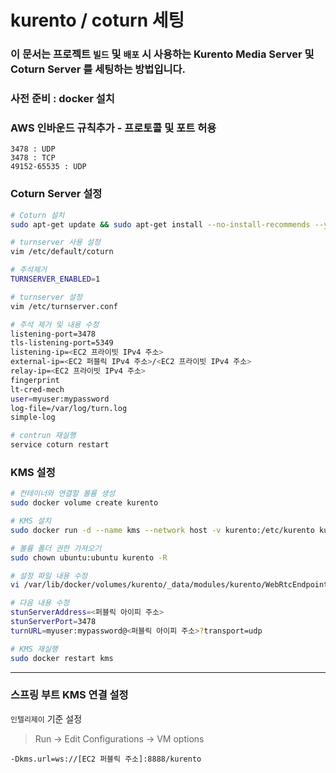 # kurento / coturn 세팅

### 이 문서는 프로젝트 `빌드` 및 `배포` 시 사용하는 Kurento Media Server 및 Coturn Server 를 세팅하는 방법입니다.

### 사전 준비 : docker 설치

### AWS 인바운드 규칙추가 - 프로토콜 및 포트 허용

```
3478 : UDP
3478 : TCP
49152-65535 : UDP
```

### Coturn Server 설정

```bash
# Coturn 설치 
sudo apt-get update && sudo apt-get install --no-install-recommends --yes coturn
```

```bash
# turnserver 사용 설정
vim /etc/default/coturn

# 주석제거
TURNSERVER_ENABLED=1
```

```bash
# turnserver 설정
vim /etc/turnserver.conf

# 주석 제거 및 내용 수정
listening-port=3478
tls-listening-port=5349
listening-ip=<EC2 프라이빗 IPv4 주소>
external-ip=<EC2 퍼블릭 IPv4 주소>/<EC2 프라이빗 IPv4 주소>
relay-ip=<EC2 프라이빗 IPv4 주소>
fingerprint
lt-cred-mech
user=myuser:mypassword
log-file=/var/log/turn.log
simple-log
```

```bash
# contrun 재실행
service coturn restart
```

### KMS 설정

```bash
# 컨테이너와 연결할 볼륨 생성
sudo docker volume create kurento
```

```bash
# KMS 설치
sudo docker run -d --name kms --network host -v kurento:/etc/kurento kurento/kurento-media-server:latest
```

```bash
# 볼륨 폴더 권한 가져오기
sudo chown ubuntu:ubuntu kurento -R
```

```bash
# 설정 파일 내용 수정
vi /var/lib/docker/volumes/kurento/_data/modules/kurento/WebRtcEndpoint.conf.ini

# 다음 내용 수정
stunServerAddress=<퍼블릭 아이피 주소>
stunServerPort=3478
turnURL=myuser:mypassword@<퍼블릭 아이피 주소>?transport=udp
```

```bash
# KMS 재실행
sudo docker restart kms
```

---

### 스프링 부트 KMS 연결 설정

`인텔리제이` 기준 설정

> Run → Edit Configurations → VM options

```
-Dkms.url=ws://[EC2 퍼블릭 주소]:8888/kurento
```
